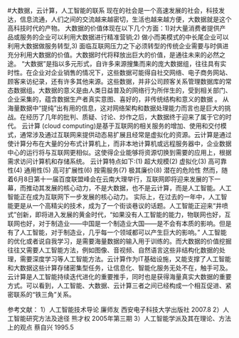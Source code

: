 #大数据，云计算，人工智能的联系
现在的社会是一个高速发展的社会，科技发达，信息流通，人们之间的交流越来越密切，生活也越来越方便，大数据就是这个高科技时代的产物。 大数据的价值体现在以下几个方面：1)对大量消费者提供产品或服务的企业可以利用大数据进行精准营销;2) 做小而美模式的中长尾企业可以利用大数据做服务转型,3) 面临互联网压力之下必须转型的传统企业需要与时俱进充分利用大数据的价值。大数据时代将释放出巨大的价值，是通往未来的必然之途。
“大数据”是指以多元形式，自许多来源搜集而来的庞大数据组，往往具有实时性。在企业对企业销售的情况下，这些数据可能得自社交网络、电子商务网站、顾客来访纪录，还有许多其他来源。这些数据，并非公司顾客关系管理数据库的常态数据组。大数据的意义是由人类日益普及的网络行为所伴生的，受到相关部门、企业采集的，蕴含数据生产者真实意图、喜好的，非传统结构和意义的数据 。
从海量数据中“提纯”出有用的信息，这对网络架构和数据处理能力而言也是巨大的挑战。在经历了几年的批判、质疑、讨论、炒作之后，大数据终于迎来了属于它的时代。
云计算 (cloud computing)是基于互联网的相关服务的增加、使用和交付模式，通常涉及通过互联网来提供动态易扩展且经常是虚拟化的资源。云计算是通过使计算分布在大量的分布式计算机上，而非本地计算机或远程服务器中，企业数据中心的运行将与互联网更相似。这使得企业能够将资源切换到需要的应用上，根据需求访问计算机和存储系统。
云计算特点如下:(1) 超大规模(2) 虚拟化(3) 高可靠性(4) 通用性(5) 高可扩展性(6) 按需服务(7) 极其廉价(8) 潜在的危险性
然而，随着6月8日第十一届百度联盟峰会在云南大理举行，互联网即将迎来发展的下一幕，而推动其发展的核心动力，不是大数据，也不是云计算，而是人工智能。人工智能正在成为互联网下一步发展的核心动力。
实际上，在过去的一年中，人工智能更是从一个高精尖的技术，成为了一个街谈巷议的话题。人工智能正迎来“井喷式”创新，即将进入发展的黄金时代，“如果没有人工智能的能力，物联网也好，互联网也好，对于制造业——中国是一个制造业大国——是不会有本质的影响。但是有了人工智能，对于制造业，几乎每一个领域都可以产生巨大的影响。”
人工智能的优化或者说自我学习，是需要海量数据的输入用于训练的。而大数据的价值挖掘往往又需要人工智能方法，例如图像、音视频、自然语言这些非结构化数据的处理，需要深度学习等人工智能方法。云计算作为IT基础设施，又能支撑了人工智能和大数据这些计算存储密集型任务，让信息化、智能化服务无处不在，触手可及。云计算是人工智能持续迭代进化的重要推手，同时也是获得海量真实大数据的重要方式。可以看到，人工智能、大数据、云计算三者之间已经构成一个相互促进、紧密联系的“铁三角”关系。


参考文献：
1）人工智能技术导论 廉师友  西安电子科技大学出版社 2007.8 
2）人工智能研究方法及途径  熊才权  2005年第三期
3）人工智能学派及其在理论、方法上的观点  蔡自兴  1995.5 


